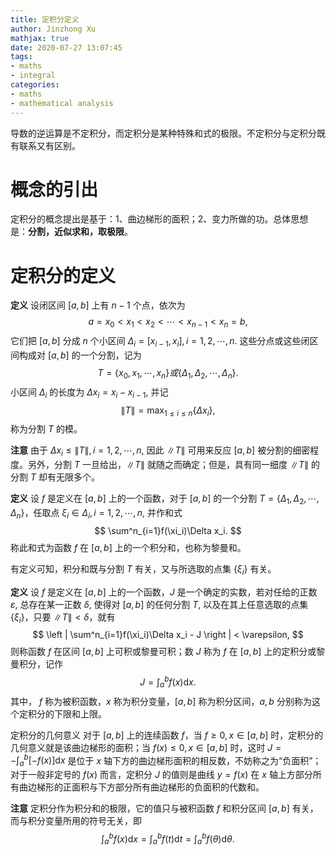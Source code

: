 ```yaml
---
title: 定积分定义
author: Jinzhong Xu
mathjax: true
date: 2020-07-27 13:07:45
tags:
- maths
- integral
categories:
- maths
- mathematical analysis
---
```


导数的逆运算是不定积分，而定积分是某种特殊和式的极限。不定积分与定积分既有联系又有区别。

<!--more-->

# 概念的引出

定积分的概念提出是基于：1、曲边梯形的面积；2、变力所做的功。总体思想是：**分割，近似求和，取极限**。

# 定积分的定义

**定义**	设闭区间 $[a, b]$ 上有 $n-1$ 个点，依次为
$$
a = x_0 < x_1 < x_2 < \cdots < x_{n-1} < x_n = b,
$$
它们把 $[a, b]$ 分成 $n$ 个小区间 $\Delta_i = [x_{i-1}, x_i], i=1,2,\cdots,n$. 这些分点或这些闭区间构成对 $[a,b]$ 的一个分割，记为
$$
T = \{x_0, x_1, \cdots, x_n\} 或 \{\Delta_1, \Delta_2, \cdots, \Delta_n\}.
$$
小区间 $\Delta_i$ 的长度为 $\Delta x_i = x_i - x_{i-1},$ 并记
$$
\|T\| = \max_{1\leq i \leq n} \{\Delta x_i\},
$$
称为分割 $T$ 的模。

**注意**	由于 $\Delta x_i \leq \|T\|, i = 1, 2, \cdots, n,$ 因此 $\|T\|$ 可用来反应 $[a, b]$ 被分割的细密程度。另外，分割 $T$ 一旦给出，$\|T\|$ 就随之而确定；但是，具有同一细度 $\|T\|$ 的分割 $T$ 却有无限多个。

**定义**	设 $f$ 是定义在 $[a, b]$ 上的一个函数，对于 $[a, b]$ 的一个分割 $T = \{\Delta_1, \Delta_2, \cdots, \Delta_n\}$，任取点 $\xi_i \in \Delta_i, i = 1,2,\cdots, n,$ 并作和式
$$
\sum^n_{i=1}f(\xi_i)\Delta x_i.
$$
称此和式为函数 $f$ 在 $[a, b]$ 上的一个积分和，也称为黎曼和。

有定义可知，积分和既与分割 $T$ 有关，又与所选取的点集 $\{\xi_i\}$ 有关。

**定义**	设 $f$ 是定义在 $[a, b]$ 上的一个函数，$J$ 是一个确定的实数，若对任给的正数 $\varepsilon$, 总存在某一正数 $\delta$, 使得对 $[a, b]$ 的任何分割 $T$, 以及在其上任意选取的点集 $\{\xi_i\}$，只要 $\|T\| < \delta$，就有
$$
\left | \sum^n_{i=1}f(\xi_i)\Delta x_i - J \right | < \varepsilon,
$$
则称函数 $f$ 在区间 $[a, b]$ 上可积或黎曼可积；数 $J$ 称为 $f$ 在 $[a, b]$ 上的定积分或黎曼积分，记作
$$
J = \int^b_a f(x) \mathrm{d}x.
$$
其中， $f$ 称为被积函数，$x$ 称为积分变量，$[a, b]$ 称为积分区间，$a, b$ 分别称为这个定积分的下限和上限。

定积分的几何意义	对于 $[a, b]$ 上的连续函数 $f$，当 $f \geq 0, x\in[a,b]$ 时，定积分的几何意义就是该曲边梯形的面积；当 $f(x) \leq 0, x\in [a,b]$ 时，这时 $J = - \int^b_a [-f(x)] \mathrm{d}x$ 是位于 $x$ 轴下方的曲边梯形面积的相反数，不妨称之为“负面积”；对于一般非定号的 $f(x)$ 而言，定积分 $J$ 的值则是曲线 $y=f(x)$ 在 $x$ 轴上方部分所有曲边梯形的正面积与下方部分所有曲边梯形的负面积的代数和。

**注意**	定积分作为积分和的极限，它的值只与被积函数 $f$ 和积分区间 $[a, b]$ 有关，而与积分变量所用的符号无关，即
$$
\int^b_a f(x) \mathrm{d}x = \int^b_a f(t) \mathrm{d}t = \int^b_a f(\theta) \mathrm{d} \theta.
$$
